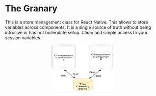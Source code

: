 # The Granary
This is a store management class for React Native. This allows to store variables across components. It is a single source of truth without being intrusive or has not boilerplate setup. Clean and simple access to your session variables. 
<p align="center">
  <img width="200" height="152" src="https://github.com/MarshalPaterson/TheGranary/blob/master/assets/TheGranary.png">
</p>
